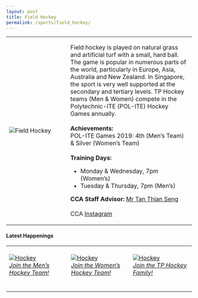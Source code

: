 ```yaml
---
layout: post
title: Field Hockey
permalink: /sports/field_hockey/
---
```

<table>
    <tr>
        <td style="width:33%"><image src="/images/CCA_field_hockey.jpg" style="display:block;margin-left:auto;margin-right:auto;" alt="Field Hockey"></image></td>
        <td>
            <p>
                Field hockey is played on natural grass and artificial turf with a small, hard ball. The game is popular in numerous parts of the world, particularly in Europe, Asia, Australia and New Zealand. In Singapore, the sport is very well supported at the secondary and tertiary levels. TP Hockey teams (Men & Women) compete in the Polytechnic-ITE (POL-ITE) Hockey Games annually.<br>
                <br>
                <b>Achievements:</b><br>
                POL-ITE Games 2019: 4th (Men’s Team) & Silver (Women’s Team)<br>
                <br>
                <b>Training Days:</b><br>
                <ul>
                    <li>Monday & Wednesday, 7pm (Women’s)</li>
                    <li>Tuesday & Thursday, 7pm (Men’s)</li>
                </ul>
            </p>
            <p>
                <b>CCA Staff Advisor:</b> <a href="mailto:tants@tp.edu.sg">Mr Tan Thian Seng</a><br>
                <br>
                CCA <a href="https://www.instagram.com/tphockey_rays">Instagram</a>
            </p>
        </td>
    </tr>
</table>

#### Latest Happenings

<table>
    <tr>
        <td style="width:33%"><br>
            <a href="https://www.instagram.com/p/COKKODJnpLf/">
                <image src="/images/Sports/FIELD HOCKEY_Join the Mens Team.png" style="display:block;margin-left:auto;margin-right:auto;" alt="Hockey">
                <h6 style="margin-top:0%">Join the Men’s Hockey Team!</h6>
                </image>
            </a>
        </td>
        <td style="width:33%"><br>
            <a href="https://www.instagram.com/p/COKKDhNHNWx/">
                <image src="/images/Sports/FIELD HOCKEY_Join the Womens Team.png" style="dplay:block;margin-left:auto;margin-right:auto;" alt="Hockey">
                <h6 style="margin-top:0%">Join the Women’s Hockey Team!</h6>    
                </image>
            </a>
        </td>
        <td style="width:33%"><br>
            <a href="https://www.instagram.com/p/CAFyWQKBC9t/">
                <image src="/images/Sports/FIELD HOCKEY_Join the TP Hockey Family.png" style="display:block;margin-left:auto;margin-right:auto;" alt="Hockey">
                <h6 style="margin-top:0%">Join the TP Hockey Family!</h6>
                </image>
            </a>
        </td>
    </tr>
</table>